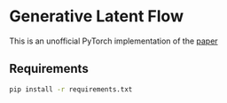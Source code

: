 # Generative Latent Flow

This is an unofficial PyTorch implementation of the [paper](https://arxiv.org/abs/1905.10485)


## Requirements

```bash
pip install -r requirements.txt
```